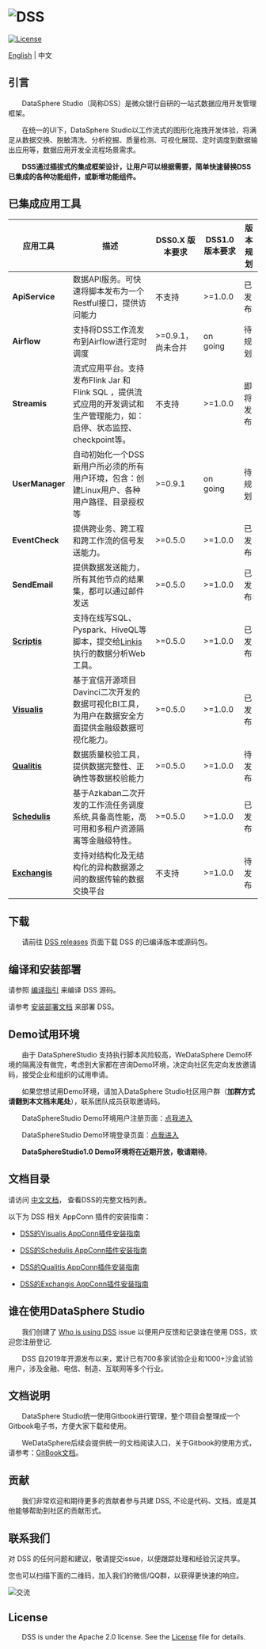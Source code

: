![DSS](https://github.com/WeBankFinTech/DataSphereStudio/images/en_US/readme/DSS_logo.png)
====

[![License](https://img.shields.io/badge/license-Apache%202-4EB1BA.svg)](https://www.apache.org/licenses/LICENSE-2.0.html)

[English](README.md) | 中文


## 引言

&nbsp; &nbsp; &nbsp; &nbsp;DataSphere Studio（简称DSS）是微众银行自研的一站式数据应用开发管理框架。

&nbsp; &nbsp; &nbsp; &nbsp;在统一的UI下，DataSphere Studio以工作流式的图形化拖拽开发体验，将满足从数据交换、脱敏清洗、分析挖掘、质量检测、可视化展现、定时调度到数据输出应用等，数据应用开发全流程场景需求。

&nbsp; &nbsp; &nbsp; &nbsp;**DSS通过插拔式的集成框架设计，让用户可以根据需要，简单快速替换DSS已集成的各种功能组件，或新增功能组件。**

## 已集成应用工具

| 应用工具     | 描述                                                          | DSS0.X 版本要求                                                           | DSS1.0 版本要求    | 版本规划 |
| --------------- | -------------------------------------------------------------------- | --------------------------------------------------------------------- | ---------- | ------ |
| **ApiService**  | 数据API服务。可快速将脚本发布为一个Restful接口，提供访问能力                                  | 不支持 | >=1.0.0 | 已发布 |
| **Airflow**     | 支持将DSS工作流发布到Airflow进行定时调度                                            | >=0.9.1，尚未合并 | on going | 待规划 |
| **Streamis**  | 流式应用平台。支持发布Flink Jar 和 Flink SQL ，提供流式应用的开发调试和生产管理能力，如：启停、状态监控、checkpoint等。 | 不支持 | >=1.0.0 | 即将发布 |
| **UserManager** | 自动初始化一个DSS新用户所必须的所有用户环境，包含：创建Linux用户、各种用户路径、目录授权等                    |  >=0.9.1 | on going | 待规划 |
| **EventCheck**  | 提供跨业务、跨工程和跨工作流的信号发送能力。 | >=0.5.0 | >=1.0.0 | 已发布      |
| **SendEmail**   | 提供数据发送能力，所有其他节点的结果集，都可以通过邮件发送 | >=0.5.0 | >=1.0.0 | 已发布  |
| [**Scriptis**](https://github.com/WeBankFinTech/Scriptis)   | 支持在线写SQL、Pyspark、HiveQL等脚本，提交给[Linkis](https://github.com/WeBankFinTech/Linkis)执行的数据分析Web工具。 | >=0.5.0 | >=1.0.0 | 已发布      |
| [**Visualis**](https://github.com/WeBankFinTech/Visualis)   | 基于宜信开源项目Davinci二次开发的数据可视化BI工具，为用户在数据安全方面提供金融级数据可视化能力。 | >=0.5.0 | >=1.0.0 | 已发布      |
| [**Qualitis**](https://github.com/WeBankFinTech/Qualitis)   | 数据质量校验工具，提供数据完整性、正确性等数据校验能力 | >=0.5.0 | >=1.0.0 |  待发布      |
| [**Schedulis**](https://github.com/WeBankFinTech/Schedulis) | 基于Azkaban二次开发的工作流任务调度系统,具备高性能，高可用和多租户资源隔离等金融级特性。 | >=0.5.0 | >=1.0.0 | 已发布      |
| [**Exchangis**](https://github.com/WeBankFinTech/Exchangis) | 支持对结构化及无结构化的异构数据源之间的数据传输的数据交换平台 | 不支持 | >=1.0.0 | 待发布      |


## 下载

 &nbsp; &nbsp; &nbsp; &nbsp;请前往 [DSS releases](https://github.com/WeBankFinTech/DataSphereStudio/releases) 页面下载 DSS 的已编译版本或源码包。

## 编译和安装部署

请参照 [编译指引](zh_CN/开发文档/DSS编译文档.md) 来编译 DSS 源码。

请参考 [安装部署文档](zh_CN/安装部署/DSS单机部署文档.md) 来部署 DSS。

## Demo试用环境

&nbsp; &nbsp; &nbsp; &nbsp;由于 DataSphereStudio 支持执行脚本风险较高，WeDataSphere Demo环境的隔离没有做完，考虑到大家都在咨询Demo环境，决定向社区先定向发放邀请码，接受企业和组织的试用申请。

&nbsp; &nbsp; &nbsp; &nbsp;如果您想试用Demo环境，请加入DataSphere Studio社区用户群（**加群方式请翻到本文档末尾处**），联系团队成员获取邀请码。

&nbsp; &nbsp; &nbsp; &nbsp;DataSphereStudio Demo环境用户注册页面：[点我进入](https://www.ozone.space/wds/dss/#/register)

&nbsp; &nbsp; &nbsp; &nbsp;DataSphereStudio Demo环境登录页面：[点我进入](https://www.ozone.space/wds/dss/#/login)

&nbsp; &nbsp; &nbsp; &nbsp;**DataSphereStudio1.0 Demo环境将在近期开放，敬请期待**。

## 文档目录

请访问 [中文文档](zh_CN)， 查看DSS的完整文档列表。

以下为 DSS 相关 AppConn 插件的安装指南：

- [DSS的Visualis AppConn插件安装指南](zh_CN/安装部署/VisualisAppConn插件安装文档.md)

- [DSS的Schedulis AppConn插件安装指南](zh_CN/安装部署/SchedulisAppConn插件安装文档.md)

- [DSS的Qualitis AppConn插件安装指南](zh_CN/安装部署/QualitisAppConn插件安装文档.md)

- [DSS的Exchangis AppConn插件安装指南](zh_CN/安装部署/ExchangisAppConn插件安装文档.md)


## 谁在使用DataSphere Studio

&nbsp; &nbsp; &nbsp; &nbsp;我们创建了 [Who is using DSS](https://github.com/WeBankFinTech/DataSphereStudio/issues/1) issue 以便用户反馈和记录谁在使用 DSS，欢迎您注册登记.

&nbsp; &nbsp; &nbsp; &nbsp;DSS 自2019年开源发布以来，累计已有700多家试验企业和1000+沙盒试验用户，涉及金融、电信、制造、互联网等多个行业。


## 文档说明

&nbsp; &nbsp; &nbsp; &nbsp;DataSphere Studio统一使用Gitbook进行管理，整个项目会整理成一个Gitbook电子书，方便大家下载和使用。

&nbsp; &nbsp; &nbsp; &nbsp;WeDataSphere后续会提供统一的文档阅读入口，关于Gitbook的使用方式，请参考：[GitBook文档](http://caibaojian.com/gitbook/)。


## 贡献

&nbsp; &nbsp; &nbsp; &nbsp;我们非常欢迎和期待更多的贡献者参与共建 DSS, 不论是代码、文档，或是其他能够帮助到社区的贡献形式。


## 联系我们

对 DSS 的任何问题和建议，敬请提交issue，以便跟踪处理和经验沉淀共享。

您也可以扫描下面的二维码，加入我们的微信/QQ群，以获得更快速的响应。

![交流](https://github.com/WeBankFinTech/DataSphereStudio/images/zh_CN/readme/communication.png)


## License

&nbsp; &nbsp; &nbsp; &nbsp;DSS is under the Apache 2.0 license. See the [License](https://github.com/WeBankFinTech/DataSphereStudio/LICENSE) file for details.
